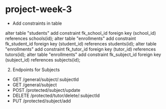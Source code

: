 # project-week-3

- Add constraints in table

alter table "students" add constraint fk_school_id foreign key (school_id) references schools(id);
alter table "enrollments" add constraint fk_student_id foreign key (student_id) references students(id);
alter table "enrollments" add constraint fk_tutor_id foreign key (tutor_id) references tutors(id);
alter table "enrollments" add constraint fk_subject_id foreign key (subject_id) references subjects(id);


2. Endpoints for Subjects
- GET /general/subject/:subjectId
- GET /general/subject
- POST /protected/subject/update
- DELETE /protected/tutor/delete/:subjectId
- PUT /protected/subject/add